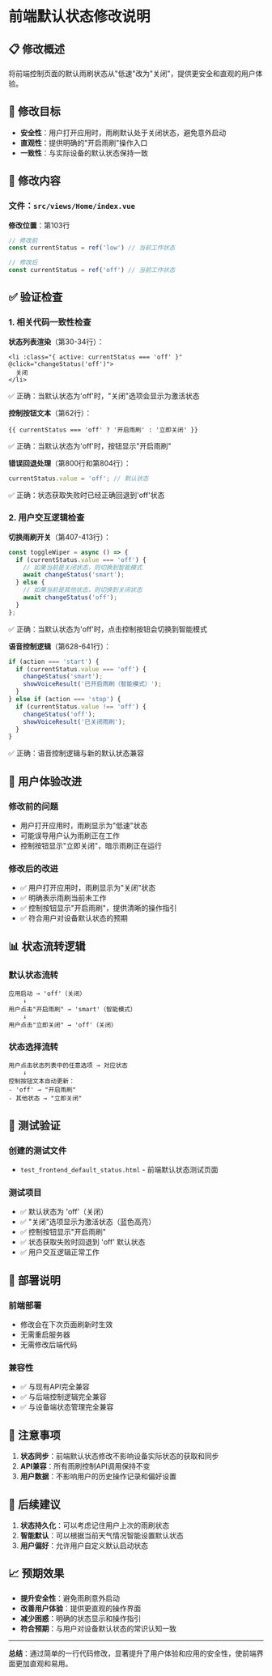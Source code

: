 # 前端默认状态修改说明

## 📋 修改概述

将前端控制页面的默认雨刷状态从"低速"改为"关闭"，提供更安全和直观的用户体验。

## 🎯 修改目标

- **安全性**：用户打开应用时，雨刷默认处于关闭状态，避免意外启动
- **直观性**：提供明确的"开启雨刷"操作入口
- **一致性**：与实际设备的默认状态保持一致

## 🔧 修改内容

### 文件：`src/views/Home/index.vue`

**修改位置**：第103行

```javascript
// 修改前
const currentStatus = ref('low') // 当前工作状态

// 修改后  
const currentStatus = ref('off') // 当前工作状态
```

## ✅ 验证检查

### 1. 相关代码一致性检查

**状态列表渲染**（第30-34行）：
```vue
<li :class="{ active: currentStatus === 'off' }" @click="changeStatus('off')">
  关闭
</li>
```
✅ 正确：当默认状态为'off'时，"关闭"选项会显示为激活状态

**控制按钮文本**（第62行）：
```vue
{{ currentStatus === 'off' ? '开启雨刷' : '立即关闭' }}
```
✅ 正确：当默认状态为'off'时，按钮显示"开启雨刷"

**错误回退处理**（第800行和第804行）：
```javascript
currentStatus.value = 'off'; // 默认状态
```
✅ 正确：状态获取失败时已经正确回退到'off'状态

### 2. 用户交互逻辑检查

**切换雨刷开关**（第407-413行）：
```javascript
const toggleWiper = async () => {
  if (currentStatus.value === 'off') {
    // 如果当前是关闭状态，则切换到智能模式
    await changeStatus('smart');
  } else {
    // 如果当前是其他状态，则切换到关闭状态
    await changeStatus('off');
  }
};
```
✅ 正确：当默认状态为'off'时，点击控制按钮会切换到智能模式

**语音控制逻辑**（第628-641行）：
```javascript
if (action === 'start') {
  if (currentStatus.value === 'off') {
    changeStatus('smart');
    showVoiceResult('已开启雨刷（智能模式）');
  }
} else if (action === 'stop') {
  if (currentStatus.value !== 'off') {
    changeStatus('off');
    showVoiceResult('已关闭雨刷');
  }
}
```
✅ 正确：语音控制逻辑与新的默认状态兼容

## 🎨 用户体验改进

### 修改前的问题
- 用户打开应用时，雨刷显示为"低速"状态
- 可能误导用户认为雨刷正在工作
- 控制按钮显示"立即关闭"，暗示雨刷正在运行

### 修改后的改进
- ✅ 用户打开应用时，雨刷显示为"关闭"状态
- ✅ 明确表示雨刷当前未工作
- ✅ 控制按钮显示"开启雨刷"，提供清晰的操作指引
- ✅ 符合用户对设备默认状态的预期

## 📊 状态流转逻辑

### 默认状态流转
```
应用启动 → 'off'（关闭）
    ↓
用户点击"开启雨刷" → 'smart'（智能模式）
    ↓
用户点击"立即关闭" → 'off'（关闭）
```

### 状态选择流转
```
用户点击状态列表中的任意选项 → 对应状态
    ↓
控制按钮文本自动更新：
- 'off' → "开启雨刷"
- 其他状态 → "立即关闭"
```

## 🧪 测试验证

### 创建的测试文件
- `test_frontend_default_status.html` - 前端默认状态测试页面

### 测试项目
- ✅ 默认状态为 'off'（关闭）
- ✅ "关闭"选项显示为激活状态（蓝色高亮）
- ✅ 控制按钮显示"开启雨刷"
- ✅ 状态获取失败时回退到 'off' 默认状态
- ✅ 用户交互逻辑正常工作

## 🚀 部署说明

### 前端部署
- 修改会在下次页面刷新时生效
- 无需重启服务器
- 无需修改后端代码

### 兼容性
- ✅ 与现有API完全兼容
- ✅ 与后端控制逻辑完全兼容
- ✅ 与设备端状态管理完全兼容

## 📝 注意事项

1. **状态同步**：前端默认状态修改不影响设备实际状态的获取和同步
2. **API兼容**：所有雨刷控制API调用保持不变
3. **用户数据**：不影响用户的历史操作记录和偏好设置

## 🎯 后续建议

1. **状态持久化**：可以考虑记住用户上次的雨刷状态
2. **智能默认**：可以根据当前天气情况智能设置默认状态
3. **用户偏好**：允许用户自定义默认启动状态

## 📈 预期效果

- **提升安全性**：避免雨刷意外启动
- **改善用户体验**：提供更直观的操作界面
- **减少困惑**：明确的状态显示和操作指引
- **符合预期**：与用户对设备默认状态的常识认知一致

---

**总结**：通过简单的一行代码修改，显著提升了用户体验和应用的安全性，使前端界面更加直观和易用。
